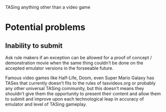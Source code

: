 TASing anything other than a video game

# Potential problems

## Inability to submit
Ask rule makers if an exception can be allowed for a proof of concept / demonstration movie when the same thing couldn’t be done on the accepted emulator versions in the forseeable future.

Famous video games like Half-Life, Doom, even Super Mario Galaxy has TASes that currently doesn’t fits to the rules of tasvideos.org or probably any other universal TASing community, but this doesn’t means they shouldn’t give them the opportunity to present their content and allow them to submit and improve upon each technological leap in accuracy of emulator and level of TASing gameplay.

